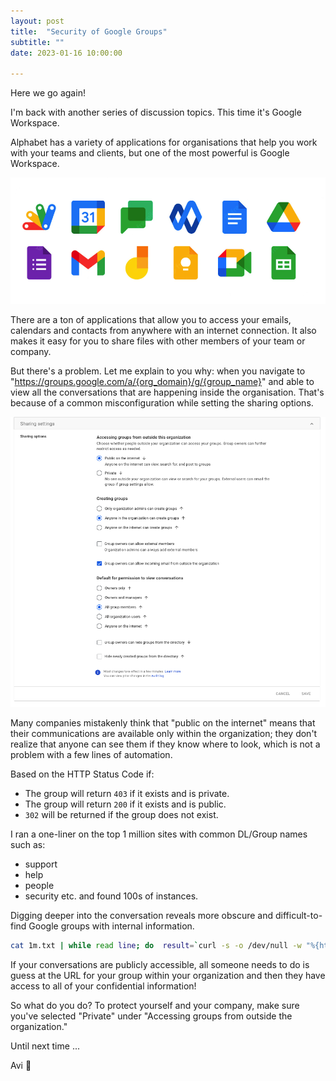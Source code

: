 ```yaml
---
layout: post
title:  "Security of Google Groups"
subtitle: ""
date: 2023-01-16 10:00:00

---
```

Here we go again!

I'm back with another series of discussion topics. This time it's Google Workspace.

Alphabet has a variety of applications for organisations that help you work with your teams and clients, but one of the most powerful is Google Workspace.

![Goole Workspace](https://raw.githubusercontent.com/avicoder/avicoder.github.io/master/images/google-workspace.png)

There are a ton of applications that allow you to access your emails, calendars and contacts from anywhere with an internet connection. It also makes it easy for you to share files with other members of your team or company.

But there's a problem. Let me explain to you why: when you navigate to "https://groups.google.com/a/{org_domain}/g/{group_name}" and able to view all the conversations that are happening inside the organisation. That's because of a common misconfiguration while setting the sharing options. 

![Goole Workspace](https://raw.githubusercontent.com/avicoder/avicoder.github.io/master/images/google-sharing.png)

Many companies mistakenly think that "public on the internet" means that their communications are available only within the organization; they don't realize that anyone can see them if they know where to look, which is not a problem with a few lines of automation. 

Based on the HTTP Status Code if:

 - The group will return `403` if it exists and is private.
 - The group will return `200` if it exists and is public.
 - `302` will be returned if the group does not exist.

I ran a one-liner on the top 1 million sites with common DL/Group names such as:
 - support
 - help
 - people
 - security etc.
and found 100s of instances.

Digging deeper into the conversation reveals more obscure and difficult-to-find Google groups with internal information. 

```bash
cat 1m.txt | while read line; do  result=`curl -s -o /dev/null -w "%{http_code}\n" https://groups.google.com/a/$line/g/support`; if [ $result -eq "200" ]; then echo "\n$line\n## HIT ###";fi; done
```

If your conversations are publicly accessible, all someone needs to do is guess at the URL for your group within your organization and then they have access to all of your confidential information! 

So what do you do? To protect yourself and your company, make sure you've selected "Private" under "Accessing groups from outside the organization."

Until next time ...

Avi
👋
